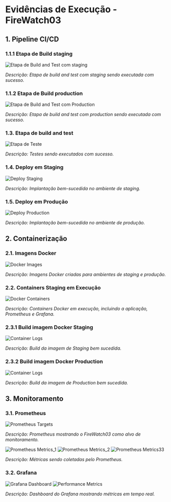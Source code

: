 # Evidências de Execução - FireWatch03

## 1. Pipeline CI/CD

### 1.1.1 Etapa de Build staging

![Etapa de Build and Test com staging](../images/pipeline/builstaging.png)

*Descrição: Etapa de build and test com staging sendo executada com sucesso.*

### 1.1.2 Etapa de Build production

![Etapa de Build and Test com Production](../images/pipeline/buildprod.png)

*Descrição: Etapa de build and test com production sendo executada com sucesso.*

### 1.3. Etapa de build and test

![Etapa de Teste](../images/pipeline/buildtest.png)

*Descrição: Testes sendo executados com sucesso.*

### 1.4. Deploy em Staging

![Deploy Staging](../images/pipeline/deploy-staging.png)

*Descrição: Implantação bem-sucedida no ambiente de staging.*

### 1.5. Deploy em Produção

![Deploy Production](../images/pipeline/deploy-production.png)

*Descrição: Implantação bem-sucedida no ambiente de produção.*

## 2. Containerização

### 2.1. Imagens Docker

![Docker Images](../images/containers/docker-images.png)

*Descrição: Imagens Docker criadas para ambientes de staging e produção.*

### 2.2. Containers Staging em Execução

![Docker Containers](../images/containers/docker-ps.png)

*Descrição: Containers Docker em execução, incluindo a aplicação, Prometheus e Grafana.*

### 2.3.1 Build imagem Docker Staging

![Container Logs](../images/containers/buildimagemstaging.png)

*Descrição: Build da imagem de Staging bem sucedida.*

### 2.3.2 Build imagem Docker Production

![Container Logs](../images/containers/buildimagemproduction.png)

*Descrição: Build da imagem de Production bem sucedida.*

## 3. Monitoramento

### 3.1. Prometheus

![Prometheus Targets](../images/monitoring/prometheus-targets.png)

*Descrição: Prometheus mostrando o FireWatch03 como alvo de monitoramento.*

![Prometheus Metrics_1](../images/monitoring/prometheus-metrics1.png)
![Prometheus Metrics_2](../images/monitoring/prometheus-metrics2.png)
![Prometheus Metrics33](../images/monitoring/prometheus-metrics3.png)

*Descrição: Métricas sendo coletadas pelo Prometheus.*

### 3.2. Grafana

![Grafana Dashboard](../images/monitoring/grafana-dashboard.png)
![Performance Metrics](../images/monitoring/grafana-performance.png)

*Descrição: Dashboard do Grafana mostrando métricas em tempo real.*
